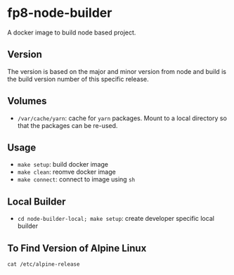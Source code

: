 # fp8-node-builder

A docker image to build node based project.

## Version

The version is based on the major and minor version from node and build is the
build version number of this specific release.

## Volumes

* `/var/cache/yarn`: cache for `yarn` packages.  Mount to a local directory so that
  the packages can be re-used.

## Usage

* `make setup`:   build docker image
* `make clean`:   reomve docker image
* `make connect`: connect to image using `sh`

## Local Builder

* `cd node-builder-local; make setup`:   create developer specific local builder

## To Find Version of Alpine Linux

```
cat /etc/alpine-release
```